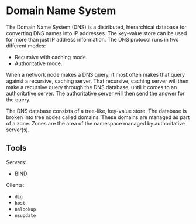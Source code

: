 # Domain Name System

The Domain Name System (DNS) is a distributed, hierarchical database for converting DNS names into IP addresses. The key-value store can be used for more than just IP address information. The DNS protocol runs in two different modes:

- Recursive with caching mode.
- Authoritative mode.

When a network node makes a DNS query, it most often makes that query against a recursive, caching server. That recursive, caching server will then make a recursive query through the DNS database, until it comes to an authoritative server. The authoritative server will then send the answer for the query.

The DNS database consists of a tree-like, key-value store. The database is broken into tree nodes called domains. These domains are managed as part of a zone. Zones are the area of the namespace managed by authoritative server(s).

## Tools

Servers:

- BIND

Clients:

- `dig`
- `host`
- `nslookup`
- `nsupdate`
